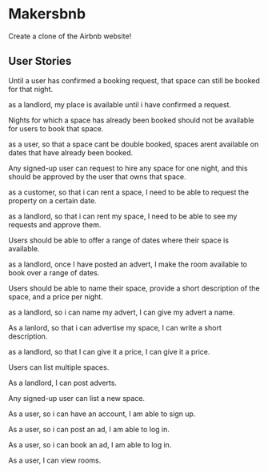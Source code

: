 # Makersbnb

Create a clone of the Airbnb website!






## User Stories


Until a user has confirmed a booking request, that space can still be booked for that night.

as a landlord,
my place is available until i have confirmed a request.

Nights for which a space has already been booked should not be available for users to book that space.

as a user, 
so that a space cant be double booked,
spaces arent available on dates that have already been booked.

Any signed-up user can request to hire any space for one night, and this should be approved by the user that owns that space.

as a customer,
so that i can rent a space, 
I need to be able to request the property on a certain date.

as a landlord,
so that i can rent my space,
I need to be able to see my requests and approve them.


Users should be able to offer a range of dates where their space is available.

as a landlord, 
once I have posted an advert,
I make the room available to book over a range of dates.

Users should be able to name their space, provide a short description of the space, and a price per night.

as a landlord, 
so i can name my advert,
I can give my advert a name.

As a lanlord,
so that i can advertise my space,
I can write a short description.

as a landlord, 
so that I can give it a price,
I can give it a price.

Users can list multiple spaces.

As a landlord,
I can post adverts.


Any signed-up user can list a new space.

As a user, 
so i can have an account,
I am able to sign up.

As a user, 
so i can post an ad,
I am able to log in.


As a user, 
so i can book an ad,
I am able to log in.

As a user, 
I can view rooms.


